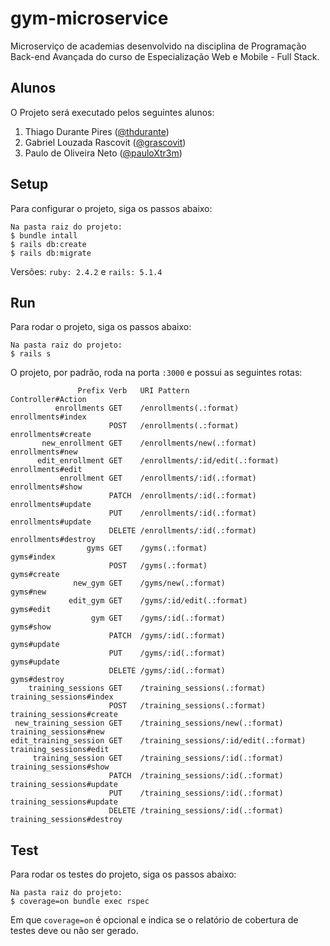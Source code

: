 # gym-microservice
Microserviço de academias desenvolvido na disciplina de Programação Back-end Avançada do curso de Especialização Web e Mobile - Full Stack.

## Alunos
O Projeto será executado pelos seguintes alunos:
1. Thiago Durante Pires ([@thdurante](https://github.com/thdurante))
2. Gabriel Louzada Rascovit ([@grascovit](https://github.com/grascovit))
3. Paulo de Oliveira Neto ([@pauloXtr3m](https://github.com/pauloXtr3m))

## Setup
Para configurar o projeto, siga os passos abaixo:
```
Na pasta raiz do projeto:
$ bundle intall
$ rails db:create
$ rails db:migrate
```
Versões: `ruby: 2.4.2` e `rails: 5.1.4`

## Run
Para rodar o projeto, siga os passos abaixo:
```
Na pasta raiz do projeto:
$ rails s
```

O projeto, por padrão, roda na porta `:3000` e possui as seguintes rotas:
```
               Prefix Verb   URI Pattern                           Controller#Action
          enrollments GET    /enrollments(.:format)                enrollments#index
                      POST   /enrollments(.:format)                enrollments#create
       new_enrollment GET    /enrollments/new(.:format)            enrollments#new
      edit_enrollment GET    /enrollments/:id/edit(.:format)       enrollments#edit
           enrollment GET    /enrollments/:id(.:format)            enrollments#show
                      PATCH  /enrollments/:id(.:format)            enrollments#update
                      PUT    /enrollments/:id(.:format)            enrollments#update
                      DELETE /enrollments/:id(.:format)            enrollments#destroy
                 gyms GET    /gyms(.:format)                       gyms#index
                      POST   /gyms(.:format)                       gyms#create
              new_gym GET    /gyms/new(.:format)                   gyms#new
             edit_gym GET    /gyms/:id/edit(.:format)              gyms#edit
                  gym GET    /gyms/:id(.:format)                   gyms#show
                      PATCH  /gyms/:id(.:format)                   gyms#update
                      PUT    /gyms/:id(.:format)                   gyms#update
                      DELETE /gyms/:id(.:format)                   gyms#destroy
    training_sessions GET    /training_sessions(.:format)          training_sessions#index
                      POST   /training_sessions(.:format)          training_sessions#create
 new_training_session GET    /training_sessions/new(.:format)      training_sessions#new
edit_training_session GET    /training_sessions/:id/edit(.:format) training_sessions#edit
     training_session GET    /training_sessions/:id(.:format)      training_sessions#show
                      PATCH  /training_sessions/:id(.:format)      training_sessions#update
                      PUT    /training_sessions/:id(.:format)      training_sessions#update
                      DELETE /training_sessions/:id(.:format)      training_sessions#destroy

```

## Test
Para rodar os testes do projeto, siga os passos abaixo:
```
Na pasta raiz do projeto:
$ coverage=on bundle exec rspec
```
Em que `coverage=on` é opcional e indica se o relatório de cobertura de testes deve ou não ser gerado.
